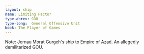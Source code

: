 ```yaml
---
layout: ship
name: Limiting Factor
type-abrev: GOU
type-long:  General Offensive Unit
book: The Player of Games
---
```


<span class="note">Note:</span> Jernau Morat Gurgeh's ship to Empire of Azad. An allegedly demilitarized GOU.